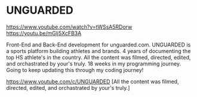 # UNGUARDED

https://www.youtube.com/watch?v=tWSsA5RDorw
https://youtu.be/mGlj5XcFB3A


Front-End and Back-End development for unguarded.com. UNGUARDED is a sports platform building athletes and brands. 4 years of documenting the top HS athlete's in the country. All the content was filmed, directed, edited, and orchastrated by your's truly. 18 weeks in my programming journey. Going to keep updating this through my coding journey!




https://www.youtube.com/c/UNGUARDED [All the content was filmed, directed, edited, and orchastrated by your's truly.]


